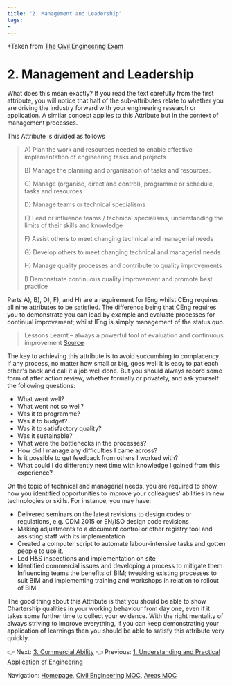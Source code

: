 ```yaml
---
title: "2. Management and Leadership"
tags: 
- 
---
```

*Taken from [The Civil Engineering Exam](https://thecivilengineeringexam.com/example-ice-written-exercise-submission/)
# 2. Management and Leadership
What does this mean exactly? If you read the text carefully from the first attribute, you will notice that half of the sub-attributes relate to whether you are driving the industry forward with your engineering research or application. A similar concept applies to this Attribute but in the context of management processes.

This Attribute is divided as follows

> A) Plan the work and resources needed to enable effective implementation of engineering tasks and projects
> 
> B) Manage the planning and organisation of tasks and resources.
> 
> C) Manage (organise, direct and control), programme or schedule, tasks and resources
> 
> D) Manage teams or technical specialisms
> 
> E) Lead or influence teams / technical specialisms, understanding the limits of their skills and knowledge
> 
> F) Assist others to meet changing technical and managerial needs
> 
> G) Develop others to meet changing technical and managerial needs
> 
> H) Manage quality processes and contribute to quality improvements
> 
> I) Demonstrate continuous quality improvement and promote best practice

Parts A), B), D), F), and H) are a requirement for IEng whilst CEng requires all nine attributes to be satisfied. The difference being that CEng requires you to demonstrate you can lead by example and evaluate processes for continual improvement; whilst IEng is simply management of the status quo.

> Lessons Learnt – always a powerful tool of evaluation and continuous improvement [Source](https://pixabay.com/en/photos/checklist/)

The key to achieving this attribute is to avoid succumbing to complacency. If any process, no matter how small or big, goes well it is easy to pat each other's back and call it a job well done. But you should always record some form of after action review, whether formally or privately, and ask yourself the following questions:

-   What went well?
-   What went not so well?
-   Was it to programme?
-   Was it to budget?
-   Was it to satisfactory quality?
-   Was it sustainable?
-   What were the bottlenecks in the processes?
-   How did I manage any difficulties I came across?
-   Is it possible to get feedback from others I worked with?
-   What could I do differently next time with knowledge I gained from this experience?


On the topic of technical and managerial needs, you are required to show how you identified opportunities to improve your colleagues' abilities in new technologies or skills. For instance, you may have:

-   Delivered seminars on the latest revisions to design codes or regulations, e.g. CDM 2015 or EN/ISO design code revisions
-   Making adjustments to a document control or other registry tool and assisting staff with its implementation
-   Created a computer script to automate labour-intensive tasks and gotten people to use it.
-   Led H&S inspections and implementation on site
-   Identified commercial issues and developing a process to mitigate them  
    Influencing teams the benefits of BIM; tweaking existing processes to suit BIM and implementing training and workshops in relation to rollout of BIM

The good thing about this Attribute is that you should be able to show Chartership qualities in your working behaviour from day one, even if it takes some further time to collect your evidence. With the right mentality of always striving to improve everything, if you can keep demonstrating your application of learnings then you should be able to satisfy this attribute very quickly.

👉 Next: [3. Commercial Ability](notes/Civil%20Engineering%20MOC/Professional%20Review%20MOC/3.%20Commercial%20Ability.md)
👈 Previous: [1. Understanding and Practical Application of Engineering](notes/Civil%20Engineering%20MOC/Professional%20Review%20MOC/1.%20Understanding%20and%20Practical%20Application%20of%20Engineering.md)










Navigation: [Homepage](_index.md), [Civil Engineering MOC](notes/Civil%20Engineering%20MOC/Civil%20Engineering%20MOC.md), [Areas MOC](Areas%20MOC)
